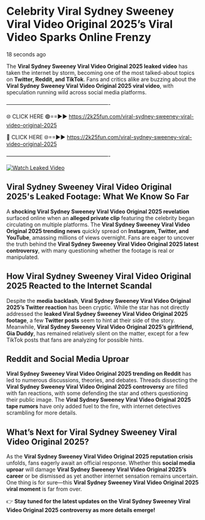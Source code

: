 # Celebrity Viral Sydney Sweeney Viral Video Original 2025’s Viral Video Sparks Online Frenzy

18 seconds ago

The **Viral Sydney Sweeney Viral Video Original 2025 leaked video** has taken the internet by storm, becoming one of the most talked-about topics on **Twitter, Reddit, and TikTok**. Fans and critics alike are buzzing about the **Viral Sydney Sweeney Viral Video Original 2025 viral video**, with speculation running wild across social media platforms.

———————————————————-

🌐 CLICK HERE 🟢==►► https://2k25fun.com/viral-sydney-sweeney-viral-video-original-2025

🔴 CLICK HERE 🌐==►► https://2k25fun.com/viral-sydney-sweeney-viral-video-original-2025

———————————————————-

[![Watch Leaked Video](https://miro.medium.com/v2/resize:fit:828/format:webp/1*cilzJN44JGOrTw9NJCrNHA.gif "Watch Leaked Video")](https://2k25fun.com/viral-sydney-sweeney-viral-video-original-2025)

## **Viral Sydney Sweeney Viral Video Original 2025's Leaked Footage: What We Know So Far**  
A **shocking Viral Sydney Sweeney Viral Video Original 2025 revelation** surfaced online when an **alleged private clip** featuring the celebrity began circulating on multiple platforms. The **Viral Sydney Sweeney Viral Video Original 2025 trending news** quickly spread on **Instagram, Twitter, and YouTube**, amassing millions of views overnight. Fans are eager to uncover the truth behind the **Viral Sydney Sweeney Viral Video Original 2025 latest controversy**, with many questioning whether the footage is real or manipulated.  

## **How Viral Sydney Sweeney Viral Video Original 2025 Reacted to the Internet Scandal**  
Despite the **media backlash**, **Viral Sydney Sweeney Viral Video Original 2025’s Twitter reaction** has been cryptic. While the star has not directly addressed the **leaked Viral Sydney Sweeney Viral Video Original 2025 footage**, a few **Twitter posts** seem to hint at their side of the story. Meanwhile, **Viral Sydney Sweeney Viral Video Original 2025’s girlfriend, Gia Duddy**, has remained relatively silent on the matter, except for a few TikTok posts that fans are analyzing for possible hints.  

## **Reddit and Social Media Uproar**  
**Viral Sydney Sweeney Viral Video Original 2025 trending on Reddit** has led to numerous discussions, theories, and debates. Threads dissecting the **Viral Sydney Sweeney Viral Video Original 2025 controversy** are filled with fan reactions, with some defending the star and others questioning their public image. The **Viral Sydney Sweeney Viral Video Original 2025 tape rumors** have only added fuel to the fire, with internet detectives scrambling for more details.  

## **What’s Next for Viral Sydney Sweeney Viral Video Original 2025?**  
As the **Viral Sydney Sweeney Viral Video Original 2025 reputation crisis** unfolds, fans eagerly await an official response. Whether this **social media uproar** will damage **Viral Sydney Sweeney Viral Video Original 2025’s career** or be dismissed as yet another internet sensation remains uncertain. One thing is for sure—this **Viral Sydney Sweeney Viral Video Original 2025 viral moment** is far from over.  

👉 **Stay tuned for the latest updates on the Viral Sydney Sweeney Viral Video Original 2025 controversy as more details emerge!**  